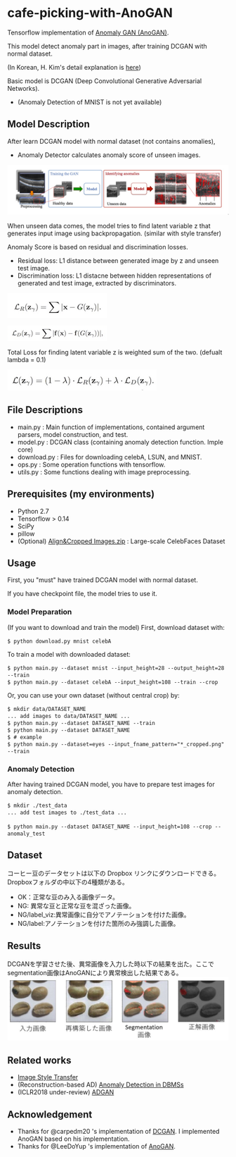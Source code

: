 # cafe-picking-with-AnoGAN

Tensorflow implementation of [Anomaly GAN (AnoGAN)](https://arxiv.org/abs/1703.05921).

This model detect anomaly part in images, after training DCGAN with normal dataset.

(In Korean, H. Kim's detail explanation is [here](https://www.slideshare.net/ssuser06e0c5/anomaly-detection-with-gans))

Basic model is DCGAN (Deep Convolutional Generative Adversarial Networks).

* (Anomaly Detection of MNIST is not yet available)

## Model Description
After learn DCGAN model with normal dataset (not contains anomalies), 

* Anomaly Detector calculates anomaly score of unseen images.


![Model Structure](./assets/model_structure.jpeg)


When unseen data comes, the model tries to find latent variable z that generates input image using backpropagation. (similar with style transfer)

Anomaly Score is based on residual and discrimination losses.
- Residual loss: L1 distance between generated image by z and unseen test image.
- Discrimination loss: L1 distacne between hidden representations of generated and test image, extracted by discriminators.

![Res_Loss](./assets/res_loss.jpeg)


![Discrimination Loss](./assets/dis_loss.jpeg)

Total Loss for finding latent variable z is weighted sum of the two. (defualt lambda = 0.1)


![Total Loss](./assets/t_loss.jpeg)

## File Descriptions
- main.py : Main function of implementations, contained argument parsers, model construction, and test.
- model.py : DCGAN class (containing anomaly detection function. Imple core)
- download.py : Files for downloading celebA, LSUN, and MNIST. 
- ops.py : Some operation functions with tensorflow.
- utils.py : Some functions dealing with image preprocessing.


## Prerequisites (my environments)

- Python 2.7
- Tensorflow > 0.14
- SciPy
- pillow
- (Optional) [Align&Cropped Images.zip](http://mmlab.ie.cuhk.edu.hk/projects/CelebA.html) : Large-scale CelebFaces Dataset


## Usage

First, you "must" have trained DCGAN model with normal dataset.

If you have checkpoint file, the model tries to use it.

### Model Preparation 
(If you want to download and train the model)
First, download dataset with:

    $ python download.py mnist celebA

To train a model with downloaded dataset:

    $ python main.py --dataset mnist --input_height=28 --output_height=28 --train
    $ python main.py --dataset celebA --input_height=108 --train --crop

Or, you can use your own dataset (without central crop) by:

    $ mkdir data/DATASET_NAME
    ... add images to data/DATASET_NAME ...
    $ python main.py --dataset DATASET_NAME --train
    $ python main.py --dataset DATASET_NAME
    $ # example
    $ python main.py --dataset=eyes --input_fname_pattern="*_cropped.png" --train

### Anomaly Detection
After having trained DCGAN model, you have to prepare test images for anomaly detection.

    $ mkdir ./test_data
    ... add test images to ./test_data ...
    
    $ python main.py --dataset DATASET_NAME --input_height=108 --crop --anomaly_test
## Dataset
コーヒー豆のデータセットは以下の Dropbox リンクにダウンロードできる。
Dropboxフォルダの中以下の4種類がある。
- OK：正常な豆のみ入る画像データ。
- NG: 異常な豆と正常な豆を混ざった画像。
- NG/label_viz:異常画像に自分でアノテーションを付けた画像。
- NG/label:アノテーションを付けた箇所のみ強調した画像。

## Results
DCGANを学習させた後、異常画像を入力した時以下の結果を出た。ここでsegmentation画像はAnoGANにより異常検出した結果である。
![result](./assets/result_example.jpeg)
## Related works
- [Image Style Transfer](https://pdfs.semanticscholar.org/7568/d13a82f7afa4be79f09c295940e48ec6db89.pdf)
- (Reconstruction-based AD) [Anomaly Detection in DBMSs](https://arxiv.org/abs/1708.02635)
- (ICLR2018 under-review) [ADGAN](https://openreview.net/forum?id=S1EfylZ0Z)

## Acknowledgement
- Thanks for @carpedm20 's implementation of [DCGAN](https://github.com/carpedm20/DCGAN-tensorflow). I implemented AnoGAN based on his implementation.
- Thanks for @LeeDoYup 's implementation of [AnoGAN](https://github.com/LeeDoYup/AnoGAN-tf).
